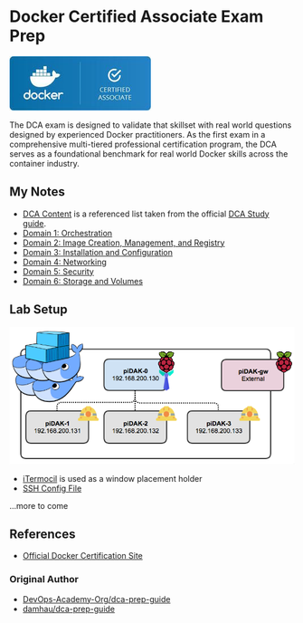 # Docker Certified Associate Exam Prep

![DCA Image](image_dca.jpg)

The DCA exam is designed to validate that skillset with real world questions designed by experienced Docker practitioners. As the first exam in a comprehensive multi-tiered professional certification program, the DCA serves as a foundational benchmark for real world Docker skills across the container industry.

## My Notes

* [DCA Content](DCA_Exam_Content.md) is a referenced list taken from the official [DCA Study guide](http://tinyurl.com/y79baszg).
* [Domain 1: Orchestration](notes/domain1.md)
* [Domain 2: Image Creation, Management, and Registry](notes/domain2.md)
* [Domain 3: Installation and Configuration](notes/domain3.md)
* [Domain 4: Networking](notes/domain4.md)
* [Domain 5: Security](notes/domain5.md)
* [Domain 6: Storage and Volumes](notes/domain6.md)

## Lab Setup

![Lab Setup](labs/piDAK_lab.png)
* [iTermocil](https://github.com/TomAnthony/itermocil) is used as a window placement holder
* [SSH Config File](labs/ssh_config)

...more to come

## References

* [Official Docker Certification Site](https://success.docker.com/certification)

### Original Author

* [DevOps-Academy-Org/dca-prep-guide](https://github.com/DevOps-Academy-Org/dca-prep-guide0)
* [damhau/dca-prep-guide](https://github.com/damhau/dca-prep-guide/tree/with-documentation-content)
